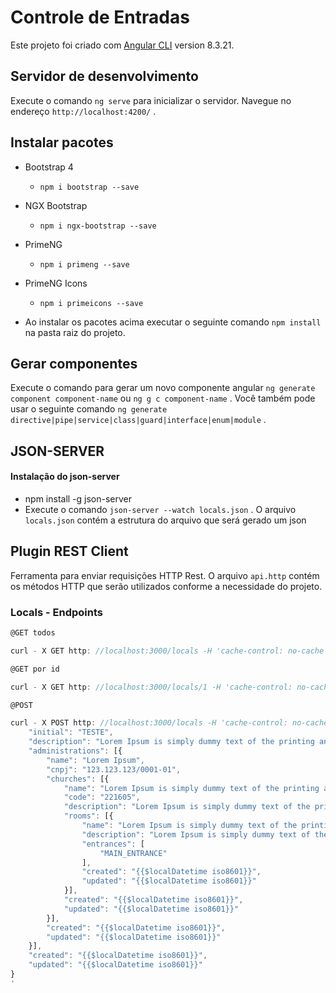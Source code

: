# Controle de Entradas

Este projeto foi criado com [Angular CLI](https://github.com/angular/angular-cli) version 8.3.21.

## Servidor de desenvolvimento

Execute o comando `ng serve` para inicializar o servidor. Navegue no endereço `http://localhost:4200/` .

## Instalar pacotes

  + Bootstrap 4

    - `npm i bootstrap --save` 

  + NGX Bootstrap

    - `npm i ngx-bootstrap --save` 

  + PrimeNG

    - `npm i primeng --save` 

  + PrimeNG Icons

    - `npm i primeicons --save` 

  + Ao instalar os pacotes acima executar o seguinte comando `npm install` na pasta raiz do projeto.

## Gerar componentes

Execute o comando para gerar um novo componente angular `ng generate component component-name` ou `ng g c component-name` .
Você também pode usar o seguinte comando `ng generate directive|pipe|service|class|guard|interface|enum|module` .

## JSON-SERVER

#### Instalação do json-server

  + npm install -g json-server
  + Execute o comando `json-server --watch locals.json` . O arquivo `locals.json` contém a estrutura do arquivo que será gerado um json

## Plugin REST Client

Ferramenta para enviar requisições HTTP Rest.
O arquivo `api.http` contém os métodos HTTP que serão utilizados conforme a necessidade do projeto.

### Locals - Endpoints

``` js
@GET todos

curl - X GET http: //localhost:3000/locals -H 'cache-control: no-cache'
```

``` js
@GET por id

curl - X GET http: //localhost:3000/locals/1 -H 'cache-control: no-cache'
```

``` js
@POST

curl - X POST http: //localhost:3000/locals -H 'cache-control: no-cache' -H'content-type: application/json' -d '{
    "initial": "TESTE",
    "description": "Lorem Ipsum is simply dummy text of the printing and typesetting",
    "administrations": [{
        "name": "Lorem Ipsum",
        "cnpj": "123.123.123/0001-01",
        "churches": [{
            "name": "Lorem Ipsum is simply dummy text of the printing and typesetting",
            "code": "221605",
            "description": "Lorem Ipsum is simply dummy text of the printing and typesetting",
            "rooms": [{
                "name": "Lorem Ipsum is simply dummy text of the printing and typesetting",
                "description": "Lorem Ipsum is simply dummy text of the printing and typesetting",
                "entrances": [
                    "MAIN_ENTRANCE"
                ],
                "created": "{{$localDatetime iso8601}}",
                "updated": "{{$localDatetime iso8601}}"
            }],
            "created": "{{$localDatetime iso8601}}",
            "updated": "{{$localDatetime iso8601}}"
        }],
        "created": "{{$localDatetime iso8601}}",
        "updated": "{{$localDatetime iso8601}}"
    }],
    "created": "{{$localDatetime iso8601}}",
    "updated": "{{$localDatetime iso8601}}"
}
'
```

<!-- ## Build

Run `ng build` to build the project. The build artifacts will be stored in the `dist/` directory. Use the `--prod` flag for a production build.-->

<!-- ## Running unit tests

Run `ng test` to execute the unit tests via [Karma](https://karma-runner.github.io).-->

<!-- ## Running end-to-end tests

Run `ng e2e` to execute the end-to-end tests via [Protractor](http://www.protractortest.org/).-->

<!-- ## Further help

To get more help on the Angular CLI use `ng help` or go check out the [Angular CLI README](https://github.com/angular/angular-cli/blob/master/README.md).-->

